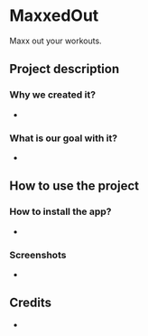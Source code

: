 # MaxxedOut
Maxx out your workouts.

## Project description
### Why we created it? 
-
### What is our goal with it?
-

## How to use the project
### How to install the app?
-
### Screenshots
-

## Credits
-

